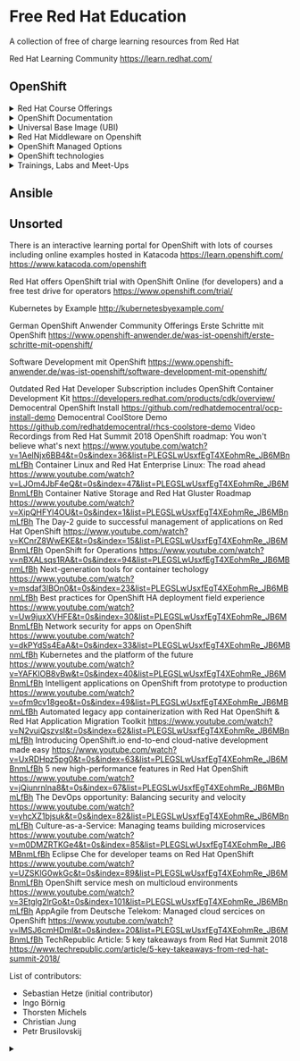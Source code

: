 # Free Red Hat Education
A collection of free of charge learning resources from Red Hat 

Red Hat Learning Community
https://learn.redhat.com/


OpenShift
---------
<details><summary>Red Hat Course Offerings</summary>
<p>

* Deploying Containerized Applications Technical Overview (DO0080)
https://www.redhat.com/en/services/training/do080-deploying-containerized-applications-technical-overview

* Developing Cloud-Native Applications with Microservices Architectures (DO0092)
https://www.redhat.com/en/services/training/do092-developing-cloud-native-applications-microservices-architectures

* Ansible Essentials: Simplicity in Automation Technical Overview (DO007)
https://www.redhat.com/en/services/training/do007-ansible-essentials-simplicity-automation-technical-overview

* Red Hat OpenStack Technical Overview (CL010)
https://www.redhat.com/en/services/training/cl010-red-hat-openstack-technical-overview

* Virtualization and Infrastructure Migration Technical Overview (RH018)
https://www.redhat.com/en/services/training/rh018-virtualization-and-infrastructure-migration-technical-overview

* Red Hat Enterprise Linux Technical Overview (RH024)
https://www.redhat.com/en/services/training/rh024-red-hat-linux-technical-overview

* Red Hat Satellite Technical Overview (RH053)
https://www.redhat.com/en/services/training/rh053-red-hat-satellite-technical-overview
</p>
</details>

<details><summary>OpenShift Documentation</summary>
<p>
  
OpenShift Channel on YouTube with of stuff from OpenShift Commons
https://www.youtube.com/user/rhopenshift

The OpenShift website
https://www.openshift.com/


The OpenShift documentation
https://docs.openshift.com/


Red Hat OpenShift Product Page
https://access.redhat.com/products/red-hat-openshift-container-platform#whatsnew


Red Hat OpenShift Overview Page
https://www.redhat.com/en/technologies/cloud-computing/openshift


Red Hat OpenShift Documentation
https://access.redhat.com/documentation/en-us/openshift_container_platform/4.3/


OpenShift Life Cycle:
https://access.redhat.com/support/policy/updates/openshift


OpenShift Life Cycle (non current versions):
https://access.redhat.com/support/policy/updates/openshift_noncurrent


OpenShift Blog:
https://blog.openshift.com/


Application Development in the Cloud Workshop
https://appdevcloudworkshop.gitlab.io/#/


10 Layers of Container Security Whitepaper
https://www.redhat.com/en/resources/container-security-openshift-cloud-devops-whitepaper


We have the Container and Cloud Native Roadshow with Dev and Ops track as a continuing offering. This roadshow can be performed as a dedicated customer event, if the business case justifies.
https://www.redhat.com/en/events/containers-and-cloud-native-roadshow


Container and Cloud Native Roadshow Lab Deployment
OCP 4.1:
https://github.com/RedHat-Middleware-Workshops/cloud-native-workshop-v2-infra/tree/ocp-4.1

OCP 4.3: https://github.com/redhat-cop/agnosticd/tree/development/ansible/roles/ocp4-workload-ccnrd


Red Hat Container Services
Container + Ecosystem Catalog:
https://catalog.redhat.com/software/containers/explore

Container Support Policy:
https://access.redhat.com/articles/2726611

Container Compatibility:
https://access.redhat.com/support/policy/rhel-container-compatibility
</p>
</details>

<details><summary>Universal Base Image (UBI)</summary>
<p>
  
Universal Base Image: 
https://access.redhat.com/support/offerings/developer/
https://developers.redhat.com/products/rhel/ubi/

UBI Life Cycle:
https://access.redhat.com/support/policy/updates/ubi
https://access.redhat.com/support/policy/updates/containertools


Operatorhub:
https://operatorhub.io/


AI/ML on Openshift:
https://www.openshift.com/learn/topics/ai-ml


Open Data Hub:
http://opendatahub.io/

</p>
</details>

<details><summary>Red Hat Middleware on Openshift</summary>
<p>
  
Red Hat Runtimes:
https://www.redhat.com/en/products/runtimes


Red Hat Integration:
https://www.redhat.com/en/products/integration


Red Hat Business Rules and Automation:
https://www.redhat.com/en/products/process-automation


Red Hat Messaging:
https://www.redhat.com/en/technologies/jboss-middleware/amq


Red Hat AMQ Streams (Apache Kafka):
https://www.redhat.com/en/resources/amq-streams-datasheet

</p>
</details>
  
<details><summary>OpenShift Managed Options</summary>
<p>

Openshift Online (shared infrastructure):
https://www.openshift.com/products/online/


OpenShift Dedicated:
https://www.openshift.com/products/dedicated/


Azure Red Hat OpenShift (with Microsoft):
https://www.openshift.com/products/azure-openshift


Managed OpenShift by IBM:
https://www.ibm.com/cloud/openshift


Red Hat Managed Integration (RHMI):
https://access.redhat.com/documentation/en-us/red_hat_managed_integration/1/html/getting_started/concept-explanation-getting-started

</p>
</details>

<details><summary>OpenShift technologies</summary>
<p>

Red Hat Service Mesh:
https://developers.redhat.com/topics/service-mesh/


Red Hat Serverless Technologies:
https://developers.redhat.com/topics/serverless-architecture/
https://www.redhat.com/en/topics/cloud-native-apps/what-is-serverless


OpenShift Reference Architectures:
https://www.openshift.com/learn/resources/reference-architectures

OpenShift Container Storage:
https://www.openshift.com/products/container-storage/
https://blog.openshift.com/introducing-openshift-container-storage-4-2/


Red Hat CodeReady Workstations (Eclipse Che, Web-IDE on OpenShift):
https://www.redhat.com/en/technologies/jboss-middleware/codeready-workspaces


Red Hat CodeReady Containers (All-in-one OpenShift):
https://developers.redhat.com/products/codeready-containers


Application Migration Toolkit:
https://developers.redhat.com/products/rhamt/overview

</p>
</details>

<details><summary>Trainings, Labs and Meet-Ups</summary>
<p>

Red Hat DevOps Culture and Practice Enablement:
https://www.redhat.com/en/services/training/do500-devops-culture-and-practice-enablement


Red Hat Open Innovation Labs:
https://www.redhat.com/en/services/consulting/open-innovation-labs


OpenShift Commons (Worldwide Community):
https://commons.openshift.org/


OpenShift Anwenderforum (German Speaking Community):
https://www.openshift-anwender.de/

</p>
</details>

Ansible
-------

Unsorted
--------

There is an interactive learning portal for OpenShift with lots of courses including online examples hosted in Katacoda
https://learn.openshift.com/
https://www.katacoda.com/openshift


Red Hat offers OpenShift trial with OpenShift Online (for developers) and a free test drive for operators
https://www.openshift.com/trial/


Kubernetes by Example
http://kubernetesbyexample.com/



German OpenShift Anwender Community Offerings
Erste Schritte mit OpenShift
https://www.openshift-anwender.de/was-ist-openshift/erste-schritte-mit-openshift/


Software Development mit OpenShift
https://www.openshift-anwender.de/was-ist-openshift/software-development-mit-openshift/





Outdated
Red Hat Developer Subscription includes OpenShift Container Development Kit
https://developers.redhat.com/products/cdk/overview/
Democentral OpenShift Install
https://github.com/redhatdemocentral/ocp-install-demo
Democentral CoolStore Demo
https://github.com/redhatdemocentral/rhcs-coolstore-demo
Video Recordings from Red Hat Summit 2018
OpenShift roadmap: You won't believe what's next
https://www.youtube.com/watch?v=1AelNjx6BB4&t=0s&index=36&list=PLEGSLwUsxfEgT4XEohmRe_JB6MBnmLfBh
Container Linux and Red Hat Enterprise Linux: The road ahead
https://www.youtube.com/watch?v=LJOm4JbF4eQ&t=0s&index=47&list=PLEGSLwUsxfEgT4XEohmRe_JB6MBnmLfBh
Container Native Storage and Red Hat Gluster Roadmap
https://www.youtube.com/watch?v=XipQHFYl4OU&t=0s&index=1&list=PLEGSLwUsxfEgT4XEohmRe_JB6MBnmLfBh
The Day-2 guide to successful management of applications on Red Hat OpenShift
https://www.youtube.com/watch?v=KCnrZ8WwEKE&t=0s&index=15&list=PLEGSLwUsxfEgT4XEohmRe_JB6MBnmLfBh
OpenShift for Operations
https://www.youtube.com/watch?v=nBXALsqs1RA&t=0s&index=94&list=PLEGSLwUsxfEgT4XEohmRe_JB6MBnmLfBh
Next-generation tools for container techology
https://www.youtube.com/watch?v=msdaf3lBOn0&t=0s&index=23&list=PLEGSLwUsxfEgT4XEohmRe_JB6MBnmLfBh
Best practices for OpenShift HA deployment field experience
https://www.youtube.com/watch?v=Uw9juxXVHFE&t=0s&index=30&list=PLEGSLwUsxfEgT4XEohmRe_JB6MBnmLfBh
Network security for apps on OpenShift
https://www.youtube.com/watch?v=dkPYdSs4EaA&t=0s&index=33&list=PLEGSLwUsxfEgT4XEohmRe_JB6MBnmLfBh
Kubernetes and the platform of the future
https://www.youtube.com/watch?v=YAFKlOB8vBw&t=0s&index=40&list=PLEGSLwUsxfEgT4XEohmRe_JB6MBnmLfBh
Intelligent applications on OpenShift from prototype to production
https://www.youtube.com/watch?v=ofm9cv18geo&t=0s&index=49&list=PLEGSLwUsxfEgT4XEohmRe_JB6MBnmLfBh
Automated legacy app containerization with Red Hat OpenShift & Red Hat Application Migration Toolkit
https://www.youtube.com/watch?v=N2vuiQszvsI&t=0s&index=62&list=PLEGSLwUsxfEgT4XEohmRe_JB6MBnmLfBh
Introducing OpenShift.io end-to-end cloud-native development made easy
https://www.youtube.com/watch?v=UxRDHpz5pg0&t=0s&index=63&list=PLEGSLwUsxfEgT4XEohmRe_JB6MBnmLfBh
5 new high-performance features in Red Hat OpenShift
https://www.youtube.com/watch?v=jQiunrnlna8&t=0s&index=67&list=PLEGSLwUsxfEgT4XEohmRe_JB6MBnmLfBh
The DevOps opportunity: Balancing security and velocity
https://www.youtube.com/watch?v=yhcXZ1bjsuk&t=0s&index=82&list=PLEGSLwUsxfEgT4XEohmRe_JB6MBnmLfBh
Culture-as-a-Service: Managing teams building microservices
https://www.youtube.com/watch?v=m0DMZRTKGe4&t=0s&index=85&list=PLEGSLwUsxfEgT4XEohmRe_JB6MBnmLfBh
Eclipse Che for developer teams on Red Hat OpenShift
https://www.youtube.com/watch?v=UZSKlG0wkGc&t=0s&index=89&list=PLEGSLwUsxfEgT4XEohmRe_JB6MBnmLfBh
OpenShift service mesh on multicloud environments
https://www.youtube.com/watch?v=3Etglg2lrGo&t=0s&index=101&list=PLEGSLwUsxfEgT4XEohmRe_JB6MBnmLfBh
AppAgile from Deutsche Telekom: Managed cloud sercices on OpenShift
https://www.youtube.com/watch?v=lMSJ6cmHDmI&t=0s&index=20&list=PLEGSLwUsxfEgT4XEohmRe_JB6MBnmLfBh
TechRepublic Article: 5 key takeaways from Red Hat Summit 2018
https://www.techrepublic.com/article/5-key-takeaways-from-red-hat-summit-2018/

List of contributors:
* Sebastian Hetze (initial contributor)
* Ingo Börnig
* Thorsten Michels
* Christian Jung
* Petr Brusilovskij

<details><summary></summary>
<p>
</p>
</details>
